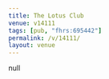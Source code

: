 ```yaml
---
title: The Lotus Club
venue: v14111
tags: [pub, "fhrs:695442"]
permalink: /v/14111/
layout: venue
---
```

null